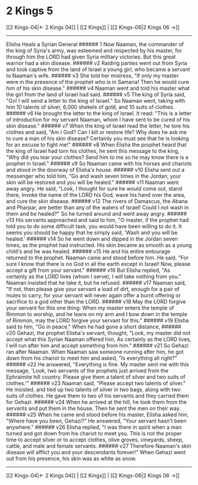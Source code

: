 # 2 Kings 5

[[2 Kings-04|← 2 Kings 04]] | [[2 Kings]] | [[2 Kings-06|2 Kings 06 →]]
***

Elisha Heals a Syrian General ###### 1 Now Naaman, the commander of the king of Syria's army, was esteemed and respected by his master, for through him the LORD had given Syria military victories. But this great warrior had a skin disease. ###### v2 Raiding parties went out from Syria and took captive from the land of Israel a young girl, who became a servant to Naaman's wife. ###### v3 She told her mistress, "If only my master were in the presence of the prophet who is in Samaria! Then he would cure him of his skin disease." ###### v4 Naaman went and told his master what the girl from the land of Israel had said. ###### v5 The king of Syria said, "Go! I will send a letter to the king of Israel." So Naaman went, taking with him 10 talents of silver, 6,000 shekels of gold, and 10 suits of clothes. ###### v6 He brought the letter to the king of Israel. It read: "This is a letter of introduction for my servant Naaman, whom I have sent to be cured of his skin disease." ###### v7 When the king of Israel read the letter, he tore his clothes and said, "Am I God? Can I kill or restore life? Why does he ask me to cure a man of his skin disease? Certainly you must see that he is looking for an excuse to fight me!" ###### v8 When Elisha the prophet heard that the king of Israel had torn his clothes, he sent this message to the king, "Why did you tear your clothes? Send him to me so he may know there is a prophet in Israel." ###### v9 So Naaman came with his horses and chariots and stood in the doorway of Elisha's house. ###### v10 Elisha sent out a messenger who told him, "Go and wash seven times in the Jordan; your skin will be restored and you will be healed." ###### v11 Naaman went away angry. He said, "Look, I thought for sure he would come out, stand there, invoke the name of the LORD his God, wave his hand over the area, and cure the skin disease. ###### v12 The rivers of Damascus, the Abana and Pharpar, are better than any of the waters of Israel! Could I not wash in them and be healed?" So he turned around and went away angry. ###### v13 His servants approached and said to him, "O master, if the prophet had told you to do some difficult task, you would have been willing to do it. It seems you should be happy that he simply said, 'Wash and you will be healed.' ###### v14 So he went down and dipped in the Jordan seven times, as the prophet had instructed. His skin became as smooth as a young child's and he was healed. ###### v15 He and his entire entourage returned to the prophet. Naaman came and stood before him. He said, "For sure I know that there is no God in all the earth except in Israel! Now, please accept a gift from your servant." ###### v16 But Elisha replied, "As certainly as the LORD lives (whom I serve), I will take nothing from you." Naaman insisted that he take it, but he refused. ###### v17 Naaman said, "If not, then please give your servant a load of dirt, enough for a pair of mules to carry, for your servant will never again offer a burnt offering or sacrifice to a god other than the LORD. ###### v18 May the LORD forgive your servant for this one thing: When my master enters the temple of Rimmon to worship, and he leans on my arm and I bow down in the temple of Rimmon, may the LORD forgive your servant for this." ###### v19 Elisha said to him, "Go in peace." When he had gone a short distance, ###### v20 Gehazi, the prophet Elisha's servant, thought, "Look, my master did not accept what this Syrian Naaman offered him. As certainly as the LORD lives, I will run after him and accept something from him." ###### v21 So Gehazi ran after Naaman. When Naaman saw someone running after him, he got down from his chariot to meet him and asked, "Is everything all right?" ###### v22 He answered, "Everything is fine. My master sent me with this message, 'Look, two servants of the prophets just arrived from the Ephraimite hill country. Please give them a talent of silver and two suits of clothes.'" ###### v23 Naaman said, "Please accept two talents of silver." He insisted, and tied up two talents of silver in two bags, along with two suits of clothes. He gave them to two of his servants and they carried them for Gehazi. ###### v24 When he arrived at the hill, he took them from the servants and put them in the house. Then he sent the men on their way. ###### v25 When he came and stood before his master, Elisha asked him, "Where have you been, Gehazi?" He answered, "Your servant hasn't been anywhere." ###### v26 Elisha replied, "I was there in spirit when a man turned and got down from his chariot to meet you. This is not the proper time to accept silver or to accept clothes, olive groves, vineyards, sheep, cattle, and male and female servants. ###### v27 Therefore Naaman's skin disease will afflict you and your descendants forever!" When Gehazi went out from his presence, his skin was as white as snow.

***
[[2 Kings-04|← 2 Kings 04]] | [[2 Kings]] | [[2 Kings-06|2 Kings 06 →]]
